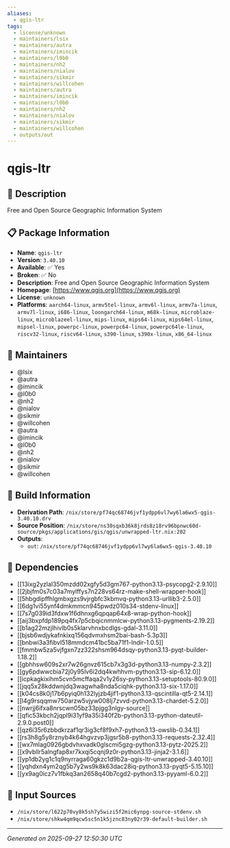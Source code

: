 ```yaml
---
aliases:
  - qgis-ltr
tags:
  - license/unknown
  - maintainers/lsix
  - maintainers/autra
  - maintainers/imincik
  - maintainers/l0b0
  - maintainers/nh2
  - maintainers/nialov
  - maintainers/sikmir
  - maintainers/willcohen
  - maintainers/autra
  - maintainers/imincik
  - maintainers/l0b0
  - maintainers/nh2
  - maintainers/nialov
  - maintainers/sikmir
  - maintainers/willcohen
  - outputs/out
---
```


# qgis-ltr

## 📝 Description

Free and Open Source Geographic Information System

## 📋 Package Information

- **Name**: `qgis-ltr`
- **Version**: `3.40.10`
- **Available**: ✅ Yes
- **Broken**: ✅ No
- **Description**: Free and Open Source Geographic Information System
- **Homepage**: [https://www.qgis.org](https://www.qgis.org)
- **License**: `unknown`
- **Platforms**: `aarch64-linux`, `armv5tel-linux`, `armv6l-linux`, `armv7a-linux`, `armv7l-linux`, `i686-linux`, `loongarch64-linux`, `m68k-linux`, `microblaze-linux`, `microblazeel-linux`, `mips-linux`, `mips64-linux`, `mips64el-linux`, `mipsel-linux`, `powerpc-linux`, `powerpc64-linux`, `powerpc64le-linux`, `riscv32-linux`, `riscv64-linux`, `s390-linux`, `s390x-linux`, `x86_64-linux`
## 👥 Maintainers

- @lsix
- @autra
- @imincik
- @l0b0
- @nh2
- @nialov
- @sikmir
- @willcohen
- @autra
- @imincik
- @l0b0
- @nh2
- @nialov
- @sikmir
- @willcohen


## 🔧 Build Information

- **Derivation Path**: `/nix/store/pf74qc68746jvf1ydpp6vl7wy6la6wx5-qgis-3.40.10.drv`
- **Source Position**: `/nix/store/ns30sqxb36k8jrds8z18rv96bpnwc60d-source/pkgs/applications/gis/qgis/unwrapped-ltr.nix:202`
- **Outputs**:
  - `out`:  `/nix/store/pf74qc68746jvf1ydpp6vl7wy6la6wx5-qgis-3.40.10`

## 🔗 Dependencies

- [[13ixg2yzlal350mzdd02xgfy5d3gm767-python3.13-psycopg2-2.9.10]]
- [[2jbjfm0s7c03a7mylffys7n228vs64rz-make-shell-wrapper-hook]]
- [[5hbgdipffhlgmbxgzs9vjrgbfc3kbmvq-python3.13-urllib3-2.5.0]]
- [[6dg1vi55ynf4dmkmmcn945pwdz010s34-stdenv-linux]]
- [[7s7g039id3fdxw1f6dhnxg6qpqap64x8-wrap-python-hook]]
- [[aij3bxpfdp189pq4fx7p5cbqicnmmlcw-python3.13-pygments-2.19.2]]
- [[b1ag22mzjlhivlb0s5klarvhnxbcdlgs-gdal-3.11.0]]
- [[bjsb6wdjykafnkixq156qdvmxhsm2bai-bash-5.3p3]]
- [[bnbwi3a3fibvl518mmdcm41bc5ba71f1-lndir-1.0.5]]
- [[fmmbw5za5vjfgxn7zz322shsm964dsqy-python3.13-pyqt-builder-1.18.2]]
- [[gbhhsw609s2xr7w26gnvz615cb7x3g3d-python3.13-numpy-2.3.2]]
- [[gy6pdwwcbia72j0y95lv6i2dq4kwhhvm-python3.13-sip-6.12.0]]
- [[icpkagkixihm5cvn5mcffaqa2v1y26sy-python3.13-setuptools-80.9.0]]
- [[jqq5x28kddwnjdq3wagwha8nda5ciqhk-python3.13-six-1.17.0]]
- [[k04cs8k0j17b6pyiq0h132lyjzb4jif1-python3.13-qscintilla-qt5-2.14.1]]
- [[l4g9rsqqmw750arzw5vjyw008lj7zvvd-python3.13-chardet-5.2.0]]
- [[nwrjj6ifxa8nrscwn05bz33pjgg3nlgy-source]]
- [[qfic53kbch2jqpl9i31yf9a35i340f2b-python3.13-python-dateutil-2.9.0.post0]]
- [[qz6i35r6zbbdkrzaf1qr3ig3cf8f9xh7-python3.13-owslib-0.34.1]]
- [[rs3h8g5y8rznyb4k64hgvzvp3jgsr5b8-python3.13-requests-2.32.4]]
- [[wx7mlag0926gbdvhxvadk0glscmi5gzg-python3.13-pytz-2025.2]]
- [[x9vbllr5alngfap8xr7kxqi5cqnj9z0r-python3.13-jinja2-3.1.6]]
- [[yp1db2yg1c1q9nyrraga60gkzc1d9b2a-qgis-ltr-unwrapped-3.40.10]]
- [[yqhdxn4ym2qg5b7y2ws9k8k63dac28iq-python3.13-pyqt5-5.15.10]]
- [[yx9ag0icz7v1fbkq3an2658q40b7cgd2-python3.13-pyyaml-6.0.2]]

## 📁 Input Sources

- `/nix/store/l622p70vy8k5sh7y5wizi5f2mic6ynpg-source-stdenv.sh`
- `/nix/store/shkw4qm9qcw5sc5n1k5jznc83ny02r39-default-builder.sh`

---
*Generated on 2025-09-27 12:50:30 UTC*
